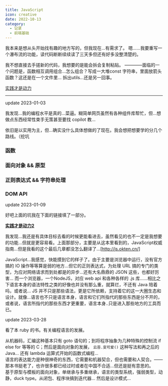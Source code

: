 ```yaml
---
title: JavaScript
icon: creative
date: 2022-10-13
category:
  - 记录
  - 前端基础
---
```


我本来是想从头开始找有趣的地方写的，但我现在...有需求了。
嗯......我要重写一个瀑布流的功能，读代码断断续续读了三天多但还有好多没整清楚的。

我不想直接去手搓新的代码，我想要的是能会拆会复制粘贴。
————面临的一个问题是，函数相互调用组合...怎么组合？写成一大堆const 字符串，里面放箭头函数？这还是在一个文件里...
拆出utils...还是另一回事。

[实践才是动力](../practice/vue-waterfall.md/#javascript)

---

update 2023-01-03

我发现...我的编程水平是真的...菜逼。糊简单网页虽然有各种组件库帮忙，但...想做点东西经常性束手无策甚至要找 copilot 教...

依旧是以实用为主，但...确实没什么具体想做的了现在。我会想把想要学的分几个路线。（挖坑

### 函数

### 面向对象 && 原型

### 正则表达式 && 字符串处理

### DOM API

update 2023-01-09

好吧上面的坑我在下面的链接填了一部分。

**[实践才是动力2](../practice/canvas/bumping-balls.md/#2023-01-08)**

我发现...我还是有具体目标去看的时候更能看进去，虽然看见的也不一定是我想要的功能...但就是更容易看。上面那部分，主要是从这本里看到的，JavaScript权威指南...但是我看的这个最后几章都没怎么翻译了...[http://js.okten.cn/]

JavaScript...我感觉，快能摸到它的样子了。由于主要是浏览器中运行，没有官方搞的 IO 操作等等算是弱的地方...但它的正则表达式，为处理 URL 搞的专门的类型，为应对网络请求而到处都是的异步...还有大名鼎鼎的 JSON 这些，也都好厉害... 而一个浏览器，一个NodeJS，对应 web api 和各种各样的 .js 库......相比之下语言本身的语法特性之类的好像也并没有那么重，就算烂，不还有 Java 陪着吗，或者说... JS 并不只是那些语法，更是它所依赖，支持着它的这一大圈生态和设计。就像...语言也不只是语言本身，语言和它们所指代的那些东西是分不开的，或者说，语言所指代的那些东西才更重要，语言本身..只是进入那些地方的工具而已。

update 2023-03-28  

看了本 ruby 的书。有关编程语言的发展。

从机器码，汇编这种基本只有 goto 语句的；到将程序抽象为几种特殊的控制流 if else for 等等的 C；然后是面向对象的发展， `云苔.变可爱()` 这种写法和再之后的 Java...  还有 lambda 运算式开始的函数式编程...  
语言的表达能力是种很神奇的东西，它需要和机器契合，但也需要和人契合。——那本书挺老了，也许很多都已经过时或者在中国不合适...但还是挺有意思的。  
基于原型与模板的面向对象，单继承与多重继承，语言的类型系统，强弱类型，动静，duck type。从闭包、程序块搞到迭代器... 然后是设计模式...  

